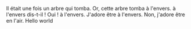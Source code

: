 Il était une fois un arbre qui tomba. Or, cette arbre tomba à l'envers. à l'envers dis-t-il ! Oui ! à l'envers. J'adore être à l'envers. Non, j'adore être en l'air.
Hello world
